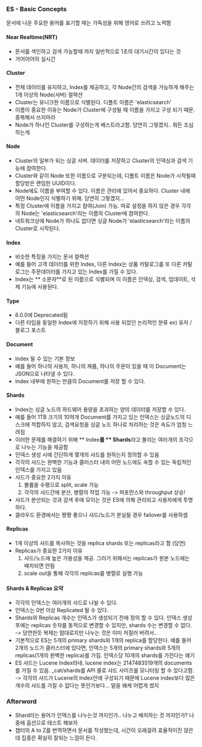 ### ES - Basic Concepts
문서에 나온 주요한 용어를 표기할 때는 가독성을 위해 영어로 쓰려고 노력함

#### Near Realtime(NRT)
- 문서를 색인하고 검색 가능할때 까지 일반적으로 1초의 대기시간이 있다는 것
- 거어어어의 실시간

#### Cluster
- 전체 데이터를 유지하고, Index를 제공하고, 각 Node간의 검색을 가능하게 해주는 1개 이상의 Node(서버) 컬렉션
- Cluster는 유니크한 이름으로 식별된다. 디폴트 이름은 'elasticsearch'
- 이름이 중요한 이유는 Node가 Cluster에 구성될 때 이름을 가지고 구성 되기 때문. 중복해서 쓰지마라
- Node가 하나인 Cluster를 구성하는게 베스트라고함. 당연히 그렇겠지.. 뭐든 조심하는게

#### Node
- Cluster의 일부가 되는 싱글 서버. 데이터를 저장하고 Cluster의 인덱싱과 검색 기능에 참여한다.
- Cluster와 같이 Node 또한 이름으로 구분되는데, 디폴트 이름은 Node가 시작될때 할당받은 랜덤한 UUID이다.
- Node에도 이름을 부여할 수 있다. 이름은 관리에 있어서 중요하다. Cluster 내에 어떤 Node인지 식별하기 위해. 당연히 그렇겠지...
- 특정 Cluster에 이름을 가지고 참여(Join) 가능. 따로 설정을 하지 않은 경우 각각의 Node는 'elasticsearch'라는 이름의 Cluster에 참여한다.
- 네트워크상에 Node가 하나도 없다면 싱글 Node가 'elasticsearch'라는 이름의 Cluster로 시작된다.

#### Index
- 비슷한 특징을 가지는 문서 컬렉션
- 예를 들어 고객 데이터를 위한 Index, 다른 Index는 상품 카탈로그를 또 다른 카탈로그는 주문데이터를 가지고 있는 Index를 가질 수 있다.
- Index는 ** 소문자**로 된 이름으로 식별되며 이 이름은 인덱싱, 검색, 업데이트, 삭제 기능에 사용된다.

#### Type
- 6.0.0에 Deprecated됨
- 다른 타입을 동일한 Index에 저장하기 위해 사용 되었던 논리적인 분류 ex) 유저 / 블로그 포스트

#### Document
- Index 될 수 있는 기본 정보
- 예를 들어 하나의 사용자, 하나의 제품, 하나의 주문이 있을 때 이 Document는 JSON으로 나타낼 수 있다.
- Index 내부에 원하는 만큼의 Document를 저장 할 수 있다.

#### Shards
- Index는 싱글 노드의 하드웨어 용량을 초과하는 양의 데이터를 저장할 수 있다.
- 예를 들어 1TB 크기의 10억개 Document를 가지고 있는 인덱스는 싱글노드의 디스크에 적합하지 않고, 검색요청을 싱글 노드 하나로 처리하는 것은 속도가 엄청 느려짐
- 이러한 문제를 해결하기 위해 ** Index**를 ** Shards**라고 불리는 여러개의 조각으로 나누는 기능을 제공함
- 인덱스 생성 시에 간단하게 몇개의 샤드를 원하는지 정의할 수 있음
- 각각의 샤드는 완벽한 기능과 클러스터 내의 어떤 노드에도 속할 수 있는 독립적인 인덱스를 가지고 있음
- 샤드가 중요한 2가지 이유
  1. 볼륨을 수평으로 split, scale 가능
  1. 각각의 샤드간에 분산, 병렬의 작업 가능 -> 퍼포먼스와 throughput 상승!
- 샤드가 분산되는 것과 검색 후에 모이는 것은 ES에 의해 관리되고 사용자에게 투명하다.
- 클라우드 환경에서는 짱짱 좋으나 샤드/노드가 분실될 경우 failover를 사용하셈

#### Replicas
- 1개 이상의 샤드를 복사하는 것을 replica shards 또는 replicas라고 함 (당연)
- Replicas가 중요한 2가지 이유
  1.  샤드/노드에 높은 가용성을 제공. 그러기 위해서는 replicas가 원본 노드에는 배치되면 안됨
  1. scale out을 통해 각각의 replicas를 병렬로 실행 가능

#### Shards & Replicas 요약
- 각각의 인덱스는 여러개의 샤드로 나뉠 수 있다.
- 인덱스는 0번 이상 Replicated 될 수 있다.
- Shards와 Replicas 개수는 인덱스가 생성되기 전에 정의 할 수 있다. 인덱스 생성 후에는 replicas 숫자를 동적으로 변경할 수 있지만, shards 수는 변경할 수 없다. -> 당연한듯 복제는 맘대로지만 나누는 것은 이미 저질러 버려서..
- 기본적으로 ES는 5개의 primary shards와 1개의 replica를 할당한다. 예를 들어 2개의 노드가 클러스터에 있다면, 인덱스는 5개의 primary shards와 5개의 replicas(1개의 완벽한 replica)를 가짐. 인덱스당 10개의 shards를 가진다는 얘기
- ES 샤드는 Lucene Index라네. lucene index는 2147483519개의 documents를 가질 수 있음. _cat/shards를 API 콜로 샤드 사이즈를 모니터링 할 수 있다고함. -> 각각의 샤드가 Lucene의 Index안에 구성되기 때문에 Lucene index보다 많은 개수의 샤드를 가질 수 없다는 뜻인가보다... 말을 왜케 어렵게 썼지

### Afterword
- Shard라는 용어가 인덱스를 나누는것 까지인가.. 나누고 배치하는 것 까지인가? 나중에 옵션으로 테스트 해보자
- 챕터의 A to Z를 번역하면서 문서를 작성했는데, 시간이 오래걸려 효율적이진 않은데 집중은 확실히 잘되는 느낌이 든다.
